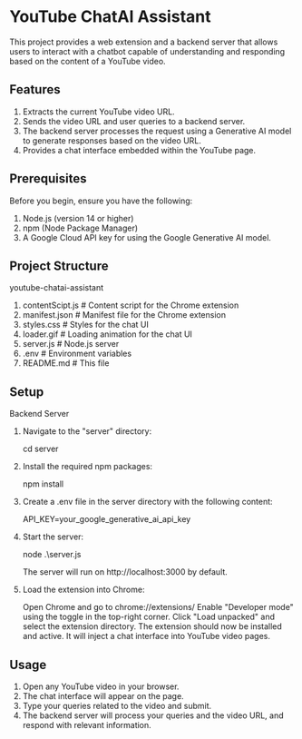 # YouTube ChatAI Assistant

This project provides a web extension and a backend server that allows users to interact with a chatbot capable of understanding and responding based on the content of a YouTube video.

## Features
1. Extracts the current YouTube video URL.
2. Sends the video URL and user queries to a backend server.
3. The backend server processes the request using a Generative AI model to generate responses based on the video URL.
4. Provides a chat interface embedded within the YouTube page.

## Prerequisites
Before you begin, ensure you have the following:
1. Node.js (version 14 or higher)
2. npm (Node Package Manager)
3. A Google Cloud API key for using the Google Generative AI model.

## Project Structure
youtube-chatai-assistant
1. contentScipt.js     # Content script for the Chrome extension
2. manifest.json       # Manifest file for the Chrome extension
3. styles.css          # Styles for the chat UI
4. loader.gif          # Loading animation for the chat UI
5. server.js           # Node.js server
6. .env                # Environment variables
7. README.md           # This file        


## Setup
Backend Server
1. Navigate to the "server" directory:

    cd server
2. Install the required npm packages:

     npm install
3. Create a .env file in the server directory with the following content:
     
   API_KEY=your_google_generative_ai_api_key

4. Start the server:
     
   node .\server.js

   The server will run on http://localhost:3000 by default.


5. Load the extension into Chrome:


   Open Chrome and go to chrome://extensions/
Enable "Developer mode" using the toggle in the top-right corner.
Click "Load unpacked" and select the extension directory.
The extension should now be installed and active. It will inject a chat interface into YouTube video pages.

## Usage
1. Open any YouTube video in your browser.
2. The chat interface will appear on the page.
3. Type your queries related to the video and submit.
4. The backend server will process your queries and the video URL, and respond with relevant information.

